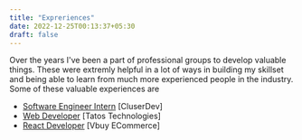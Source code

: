 ```yaml
---
title: "Expreriences"
date: 2022-12-25T00:13:37+05:30
draft: false
---
```


Over the years I've been a part of professional groups to develop valuable things. These were extremly helpful in a lot of ways in building my skillset and being able to learn from much more experienced people in the industry. Some of these valuable experiences are

+ [Software Engineer Intern]() [CluserDev]
+ [Web Developer]() [Tatos Technologies]
+ [React Developer]() [Vbuy ECommerce]

